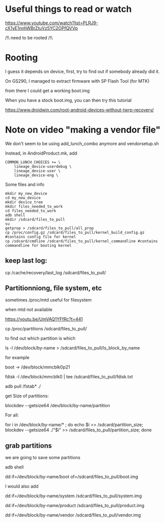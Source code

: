 # Useful things to read or watch

https://www.youtube.com/watch?list=PLRJ9-cX1yE1nnhWBrZtuVz5YC2OPfQVVp



/!\ need to be rooted /!\

# Rooting

I guess it depends on device, first, try to find out if somebody already did it.

On GS290, I managed to extract firmware with SP Flash Tool (for MTK)

from there I could get a working boot.img

When you have a stock boot.img, you can then try this tutorial

https://www.droidwin.com/root-android-devices-without-twrp-recovery/

# Note on video "making a vendor file"

We don't seem to be using add_lunch_combo anymore and vendorsetup.sh

Instead, in AndroidProduct.mk, add
```
COMMON_LUNCH_CHOICES += \
    lineage_device-userdebug \
    lineage_device-user \
    lineage_device-eng \
 ```
    
    
    

Some files and info
```
mkdir my_new_device
cd my_new_device
mkdir device_tree
mkdir files_needed_to_work
cd files_needed_to_work
adb shell
mkdir /sdcard/files_to_pull
su
getprop > /sdcard/files_to_pull/all_prop
cp /proc/config.gz /sdcard/files_to_pull/kernel_build_config.gz #contains config file for kernel
cp /sdcard/cmdline /sdcard/files_to_pull/kernel_commandline #contains commandline for booting kernel
```


## keep last log:

cp /cache/recovery/last_log /sdcard/files_to_pull/

## Partitionniong, file system, etc


sometimes 
/proc/mtd useful for filesystem

when mtd not available

https://youtu.be/UmVAQ1YFfRc?t=441

cp /proc/partitions /sdcard/files_to_pull/

to find out which partition is which

ls -l /dev/block/by-name > /sdcard/files_to_pull/ls_block_by_name

for example

boot -> /dev/block/mmcblk0p21

fdisk -l /dev/block/mmcblk0 | tee /sdcard/files_to_pull/fdisk.txt

adb pull /fstab* ./

get Size of partitions:

blockdev --getsize64 /dev/block/by-name/partition

For all:

for i in /dev/block/by-name/* ; do echo $i >> /sdcard/partition_size; blockdev --getsize64 ./"$i" >> /sdcard/files_to_pull/partition_size; done 

## grab partitions

we are going to save some partitions

adb shell

dd if=/dev/block/by-name/boot of=/sdcard/files_to_pull/boot.img

I would also add

dd if=/dev/block/by-name/system /sdcard/files_to_pull/system.img

dd if=/dev/block/by-name/product /sdcard/files_to_pull/product.img

dd if=/dev/block/by-name/vendor /sdcard/files_to_pull/vendor.img



